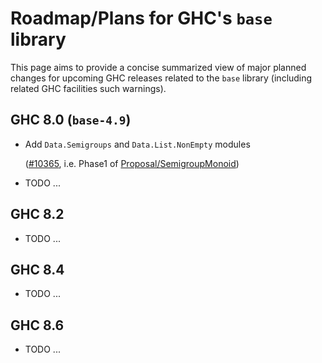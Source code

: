 # Roadmap/Plans for GHC's `base` library






This page aims to provide a concise summarized view of major planned changes for upcoming GHC releases related to the `base` library (including related GHC facilities such warnings).


## GHC 8.0 (`base-4.9`)


- Add `Data.Semigroups` and `Data.List.NonEmpty` modules

  ([\#10365](https://gitlab.staging.haskell.org/ghc/ghc/issues/10365), i.e. Phase1 of [Proposal/SemigroupMonoid](proposal/semigroup-monoid))
- TODO ...

## GHC 8.2


- TODO ...

## GHC 8.4


- TODO ...

## GHC 8.6


- TODO ...
